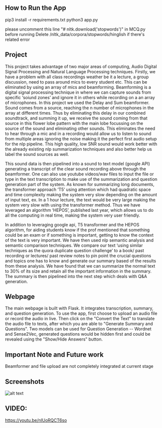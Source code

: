 ## How to Run the App
pip3 install -r requirements.txt
python3 app.py

please uncomment this line "# nltk.download('stopwords')" in MCQ.py before running
Delete /nltk_data/corpora/stopwords/hinglish if there's related error

## Project
This project takes advantage of two major areas of computing, Audio Digital Signal Processing and Natural Language Processing techniques. 
Firstly, we have a problem with all class recordings weather be it a lecture, a group discussion, need to pass around mics to every student etc. This can be eliminated by using an array of mics and beamforming. Beamforming is a digital signal processing technique in where we can capture sounds from specific ‘soiund zones’ and ignore it in others while recording on a an array of microphones. 
In this project we used the Delay and Sum beamformer. Sound comes from a source, reaching the n number of microphones in the array at different times. Thus by eliminating this delay in our combined soundtrack, and summing it up, we receive the sound coming from that source in this flower lobe pattern with the main lobe focussing on the source of the sound and eliminating other sounds.
 This eliminates the need to hear through a mic and in a recording would allow us to listen to sound from multiple areas ignoring the noise making it the perfect first audio setup for the nlp pipeline. This high quality, low SNR sound would work better with the already existing nlp summarization techniques and also better help us label the sound sources as well. 

This sound data is then pipelined into a sound to text model (google API) generating a transcript of the clear sound recording above through the beamformer. One can also use youtube videos/wav files to input the file or type in the text transcription to make use of the summarization and question generation part of the system. As known for summarizing long documents, the transformer approach ‘T5’ using attention which had quadratic space and time complexity making the system very slow depending on the amount of input text, ex. 
In a 1 hour lecture, the text would be very large making the system very slow with using the transformer method. Thus we have leveraged an algorithm ‘HEPOS’, published last year, which allows us to do all the computing in real time, making the system very user friendly. 

In addition to leveraging google api, T5 transformer and the HEPOS algorithm, for aiding students know if the prof mentioned that something could be an exam or if something is important, getting to know the context of the text is very important. We have then used nlp semantic analysis and semantic comparison techniques. 
We compare our text ‘using similar techniques as the quora duplicate question challenge’ to a book/ past recording or lectures/ past review notes to pin point the crucial questions and topics one has to know and generate our summary based of the results from these analysis. We have found that we can summarize the normal text to 30% of its size and retain all the important information in the summary. The summary is then pipelined into the next step which deals with Q&A generation. 

## Webpage
The main webpage is built with Flask. It integrates transcription, summary, and question generation. 
To use the app, first choose to upload an audio file or record the audio in live.
Then click on the "Convert the Text" to translate the audio file to texts, after which you are able to "Generate Summary and Questions".
Two models can be used for Question Generation -- Wordnet and Sense2Vec, generated questions would be hidden first and could be revealed using the "Show/Hide Answers" button.

## Important Note and Future work
Beamformer and file upload are not completely integrated at current stage


## Screenshots
![alt text](?raw=true)

## VIDEO:
https://youtu.be/nIUoRQCT6so